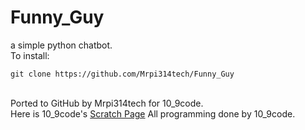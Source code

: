 <h1>Funny_Guy</h1>
a simple python chatbot.
<br>
To install: <pre><code>git clone https://github.com/Mrpi314tech/Funny_Guy</code></pre>
<br>
Ported to GitHub by Mrpi314tech for 10_9code.
<br>
Here is 10_9code's <a href='https://scratch.mit.edu/users/10_9code/'>Scratch Page</a>
All programming done by 10_9code.
